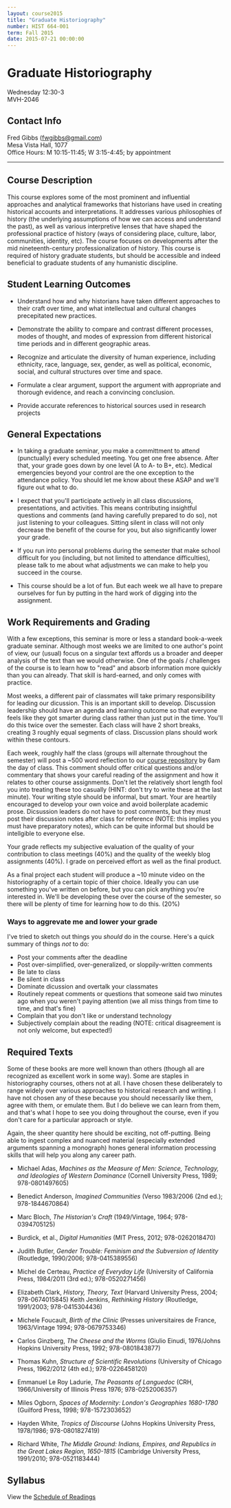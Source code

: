 ```yaml
---
layout: course2015
title: "Graduate Historiography"
number: HIST 664-001
term: Fall 2015
date: 2015-07-21 00:00:00
---
```


# Graduate Historiography  
Wednesday 12:30-3  
MVH-2046

## Contact Info
Fred Gibbs \([fwgibbs@gmail.com](mailto:fwgibbs@gmail.com)\)    
Mesa Vista Hall, 1077    
Office Hours: M 10:15-11:45; W 3:15-4:45; by appointment    

-----

## Course Description
This course explores some of the most prominent and influential approaches and analytical frameworks that historians have used in creating historical accounts and interpretations. It addresses various philosophies of history (the underlying assumptions of how we can access and understand the past), as well as various interpretive lenses that have shaped the professional practice of history (ways of considering place, culture, labor, communities, identity, etc). The course focuses on developments after the mid nineteenth-century professionalization of history. This course  is required of history graduate students, but should be accessible and indeed beneficial to graduate students of any humanistic discipline. 


## Student Learning Outcomes
* Understand how and why historians have taken different approaches to their craft over time, and what intellectual and cultural changes precepitated new practices.

* Demonstrate the ability to compare and contrast different processes, modes of thought, and modes of expression from different historical time periods and in different geographic areas.

* Recognize and articulate the diversity of human experience, including ethnicity, race, language, sex, gender, as well as political, economic, social, and cultural structures over time and space.

* Formulate a clear argument, support the argument with appropriate and thorough evidence, and reach a convincing conclusion.

* Provide accurate references to historical sources used in research projects


## General Expectations
* In taking a graduate seminar, you make a committment to attend (punctually) every scheduled meeting. You get one free absence. After that, your grade goes down by one level (A to A- to B+, etc). Medical emergencies beyond your control are the one exception to the attendance policy. You should let me know about these ASAP and we'll figure out what to do.

* I expect that you'll participate actively in all class discussions, presentations, and activities. This means contributing insightful questions and comments (and having carefully prepared to do so), not just listening to your colleagues. Sitting silent in class will not only decrease the benefit of the course for you, but also significantly lower your grade.

* If you run into personal problems during the semester that make school difficult for you (including, but not limited to attendance difficulties), please talk to me about what adjustments we can make to help you succeed in the course.

* This course should be a lot of fun. But each week we all have to prepare ourselves for fun by putting in the hard work of digging into the assignment.


## Work Requirements and Grading
With a few exceptions, this seminar is more or less a standard book-a-week graduate seminar. Although most weeks we are limited to one author's point of view, our (usual) focus on a singular text affords us a broader and deeper analysis of the text than we would otherwise. One of the goals / challenges of the course is to learn how to "read" and absorb information more quickly than you can already. That skill is hard-earned, and only comes with practice. 

Most weeks, a different pair of classmates will take primary responsibility for leading our dicussion. This is an important skill to develop. Discussion leadership should have an agenda and learning outcome so that everyone feels like they got smarter during class rather than just put in the time. You'll do this twice over the semester. Each class will have 2 short breaks, creating 3 roughly equal segments of class. Discussion plans should work within these contours.

Each week, roughly half the class (groups will alternate throughout the semester) will post a ~500 word reflection to our [course repository](https://github.com/unm-historiography/664-fall2015) by 6am the day of class. This comment should offer critical questions and/or commentary that shows your careful reading of the assignment and how it relates to other course assignments. Don't let the relatively short length fool you into treating these too casually (HINT: don't try to write these at the last minute). Your writing style should be informal, but smart. Your are heartily encouraged to develop your own voice and avoid boilerplate academic prose. Dicsussion leaders do not have to post comments, but they must post their discussion notes after class for reference (NOTE: this implies you must have preparatory notes), which can be quite informal but should be intellgible to everyone else.

Your grade reflects my subjective evaluation of the quality of your contribution to class meetings (40%) and the quality of the weekly blog assignments (40%). I grade on perceived effort as well as the final product. 

As a final project each student will produce a ~10 minute video on the historiography of a certain topic of thier choice. Ideally you can use something you've written on before, but you can pick anything you're interested in. We'll be developing these over the course of the semester, so there will be plenty of time for learning how to do this. (20%)

### Ways to aggrevate me and lower your grade
I've tried to sketch out things you _should_ do in the course. Here's a quick summary of things _not_ to do:

- Post your comments after the deadline
- Post over-simplified, over-generalized, or sloppily-written comments
- Be late to class
- Be silent in class
- Dominate dicussion and overtalk your classmates
- Routinely repeat comments or questions that someone said two minutes ago when you weren't paying attention (we all miss things from time to time, and that's fine)
- Complain that you don't like or understand technology
- Subjectively complain about the reading (NOTE: critical disagreement is not only welcome, but expected!)


## Required Texts
Some of these books are more well known than others (though all are recognized as excellent work in some way). Some are staples in historiography courses, others not at all. I have chosen these deliberately to range widely over various approaches to historical research and writing. I have not chosen any of these because you should necessarily like them, agree with them, or emulate them. But I do believe we can learn from them, and that's what I hope to see you doing throughout the course, even if you don't care for a particular approach or style.

Again, the sheer quantity here should be exciting, not off-putting. Being able to ingest complex and nuanced material (especially extended arguments spanning a monograph) hones general information processing skills that will help you along any career path.

- Michael Adas, _Machines as the Measure of Men: Science, Technology, and Ideologies of Western Dominance_ (Cornell University Press, 1989; 978-0801497605)

- Benedict Anderson, _Imagined Communities_ (Verso 1983/2006 (2nd ed.); 978-1844670864)

- Marc Bloch, _The Historian's Craft_ (1949/Vintage, 1964; 978-0394705125)

- Burdick, et al., _Digital Humanities_ (MIT Press, 2012; 978-0262018470)

- Judith Butler, _Gender Trouble: Feminism and the Subversion of Identity_ (Routledge, 1990/2006; 978-0415389556)

- Michel de Certeau, _Practice of Everyday Life_ (University of California Press, 1984/2011 (3rd ed.); 978-0520271456)

- Elizabeth Clark, _History, Theory, Text_ (Harvard University Press, 2004; 978-0674015845)
Keith Jenkins, _Rethinking History_ (Routledge, 1991/2003; 978-0415304436)

- Michele Foucault, _Birth of the Clinic_ (Presses universitaires de France, 1963/Vintage 1994;  978-0679753346)

- Carlos Ginzberg, _The Cheese and the Worms_ (Giulio Einudi, 1976/Johns Hopkins University Press, 1992; 978-0801843877)

- Thomas Kuhn, _Structure of Scientific Revolutions_ (University of Chicago Press, 1962/2012 (4th ed.); 978-0226458120)

- Emmanuel Le Roy Ladurie, _The Peasants of Languedoc_ (CRH, 1966/University of Illinois Press 1976; 978-0252006357)

- Miles Ogborn, _Spaces of Modernity: London's Geographies 1680-1780_ (Guilford Press, 1998; 978-1572303652)

- Hayden White, _Tropics of Discourse_ (Johns Hopkins University Press, 1978/1986; 978-0801827419)

- Richard White, _The Middle Ground: Indians, Empires, and Republics in the Great Lakes Region, 1650-1815_ (Cambridge University Press, 1991/2010; 978-0521183444)


## Syllabus
View the [Schedule of Readings](schedule.html)
